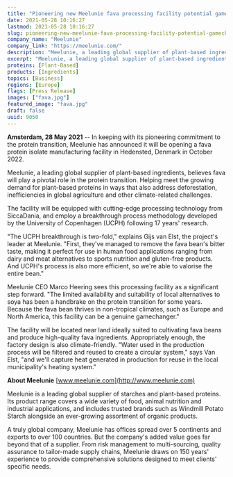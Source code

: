 ```yaml
---
title: "Pioneering new Meelunie fava processing facility potential gamechanger in the protein transition"
date: 2021-05-28 10:16:27
lastmod: 2021-05-28 10:16:27
slug: pioneering-new-meelunie-fava-processing-facility-potential-gamechanger-protein-transition
company_name: "Meelunie"
company_link: "https://meelunie.com/"
description: "Meelunie, a leading global supplier of plant-based ingredients, has announced it will be opening a fava protein isolate manufacturing facility in Hedensted, Denmark in October 2022."
excerpt: "Meelunie, a leading global supplier of plant-based ingredients, has announced it will be opening a fava protein isolate manufacturing facility in Hedensted, Denmark in October 2022."
proteins: [Plant-Based]
products: [Ingredients]
topics: [Business]
regions: [Europe]
flags: [Press Release]
images: ["fava.jpg"]
featured_image: "fava.jpg"
draft: false
uuid: 9050
---
```

**Amsterdam, 28 May 2021** -- In keeping with its pioneering commitment
to the protein transition, Meelunie has announced it will be opening a
fava protein isolate manufacturing facility in Hedensted, Denmark in
October 2022.

Meelunie, a leading global supplier of plant-based ingredients, believes
fava will play a pivotal role in the protein transition. Helping meet
the growing demand for plant-based proteins in ways that also address
deforestation, inefficiencies in global agriculture and other
climate-related challenges.

The facility will be equipped with cutting-edge processing technology
from SiccaDania, and employ a breakthrough process methodology developed
by the University of Copenhagen (UCPH) following 17 years' research.

"The UCPH breakthrough is two-fold," explains Gijs van Elst, the
project's leader at Meelunie. "First, they've managed to remove the fava
bean's bitter taste, making it perfect for use in human food
applications ranging from dairy and meat alternatives to sports
nutrition and gluten-free products. And UCPH's process is also more
efficient, so we're able to valorise the entire bean."

Meelunie CEO Marco Heering sees this processing facility as a
significant step forward. "The limited availability and suitability of
local alternatives to soya has been a handbrake on the protein
transition for some years. Because the fava bean thrives in non-tropical
climates, such as Europe and North America, this facility can be a
genuine gamechanger."

The facility will be located near land ideally suited to cultivating
fava beans and produce high-quality fava ingredients. Appropriately
enough, the factory design is also climate-friendly. "Water used in the
production process will be filtered and reused to create a circular
system," says Van Elst, "and we'll capture heat generated in production
for reuse in the local municipality's heating system."

**About Meelunie** [www.meelunie.com](http://www.meelunie.com)

Meelunie is a leading global supplier of starches and plant-based
proteins. Its product range covers a wide variety of food, animal
nutrition and industrial applications, and includes trusted brands such
as Windmill Potato Starch alongside an ever-growing assortment of
organic products.

A truly global company, Meelunie has offices spread over 5 continents
and exports to over 100 countries. But the company's added value goes
far beyond that of a supplier. From risk management to multi-sourcing,
quality assurance to tailor-made supply chains, Meelunie draws on 150
years' experience to provide comprehensive solutions designed to meet
clients' specific needs.
